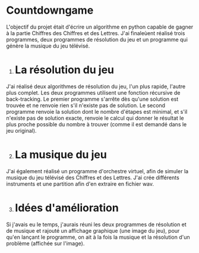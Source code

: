 # Countdowngame

L'objectif du projet était d'écrire un algorithme en python capable de gagner à la partie Chiffres des Chiffres et des Lettres. 
J'ai finaleùent réalisé trois programmes, deux programmes de résolution du jeu et un programme qui génère la musique du jeu télévisé. 

1. # La résolution du jeu 

J'ai réalisé deux algorithmes de résolution du jeu, l'un plus rapide, l'autre plus complet. 
Les deux programmes utilisent une fonction récursive de back-tracking. 
Le premier programme s'arrête dès qu'une solution est trouvée et ne renvoie rien s'il n'existe pas de solution. 
Le second programme renvoie la solution dont le nombre d'étapes est minimal, et s'il n'existe pas de solution exacte, 
renvoie le calcul qui donner le résultat le plus proche possible du nombre à trouver
(comme il est demandé dans le jeu original). 

2. # La musique du jeu 

J'ai également réalisé un programme d'orchestre virtuel, afin de simuler la musique du jeu télévisé des Chiffres et des Lettres.
J'ai crée différents instruments et une partition afin d'en extraire en fichier wav. 

3. # Idées d'amélioration

Si j'avais eu le temps, j'aurais réuni les deux programmes de résolution et de musique et rajouté un affichage graphique (une image du jeu), pour qu'en lançant le programme, on ait à la fois la musique et la résolution d'un problème (affichée sur l'image).
